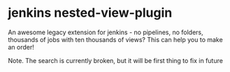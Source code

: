 # jenkins nested-view-plugin

An awesome legacy extension for jenkins - no pipelines, no folders, thousands of jobs with ten thousands of views? This can help you to make an order!

Note. The search is currently broken, but it will be first thing to fix in future

